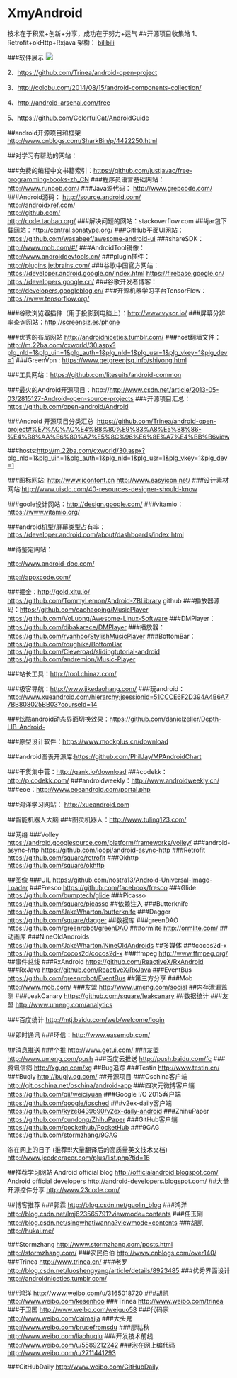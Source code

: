 # XmyAndroid
技术在于积累+创新+分享，成功在于努力+运气
##开源项目收集站
1、Retrofit+okHttp+Rxjava 架构： [bilibili][1]

###软件展示
![][2]

2、https://github.com/Trinea/android-open-project

3、http://colobu.com/2014/08/15/android-components-collection/

4、http://android-arsenal.com/free

5、https://github.com/ColorfulCat/AndroidGuide

##android开源项目和框架
http://www.cnblogs.com/SharkBin/p/4422250.html






##对学习有帮助的网站：

###免费的编程中文书籍索引：https://github.com/justjavac/free-programming-books-zh_CN
###程序员语言基础网站：http://www.runoob.com/
###Java源代码：   http://www.grepcode.com/
###Android源码： http://source.android.com/   
                http://androidxref.com/   
                http://github.com/  
                http://code.taobao.org/
###解决问题的网站：stackoverflow.com
###jar包下载网站：http://central.sonatype.org/
###GitHub平面UI网站：https://github.com/wasabeef/awesome-android-ui
###shareSDK：http://www.mob.com/#/
###AndroidTool镜像：http://www.androiddevtools.cn/
###plugin插件：http://plugins.jetbrains.com/
###谷歌中国官方网站：https://developer.android.google.cn/index.html
                   https://firebase.google.cn/
                   https://developers.google.cn/
###谷歌开发者博客：http://developers.googleblog.cn/
###开源机器学习平台TensorFlow：https://www.tensorflow.org/

###谷歌浏览器插件（用于投影到电脑上）：http://www.vysor.io/
###屏幕分辨率查询网站：http://screensiz.es/phone


###优秀的布局网站  http://androidniceties.tumblr.com/
###host翻墙文件：http://m.22ba.com/cxworld/30.aspx?plg_nld=1&plg_uin=1&plg_auth=1&plg_nld=1&plg_usr=1&plg_vkey=1&plg_dev=1
###GreenVpn : https://www.getgreenjsq.info/shiyong.html

###工具网站：https://github.com/litesuits/android-common

###最火的Android开源项目：http://http://www.csdn.net/article/2013-05-03/2815127-Android-open-source-projects
###开源项目汇总：https://github.com/open-android/Android

###Android 开源项目分类汇总 :https://github.com/Trinea/android-open-project#%E7%AC%AC%E4%B8%80%E9%83%A8%E5%88%86-%E4%B8%AA%E6%80%A7%E5%8C%96%E6%8E%A7%E4%BB%B6view

###hosts:http://m.22ba.com/cxworld/30.aspx?plg_nld=1&plg_uin=1&plg_auth=1&plg_nld=1&plg_usr=1&plg_vkey=1&plg_dev=1

###图标网站:  http://www.iconfont.cn      http://www.easyicon.net/
###设计素材网站:http://www.uisdc.com/40-resources-designer-should-know

###goole设计网站：http://design.google.com/
###vitamio：https://www.vitamio.org/

###android机型/屏幕类型占有率：https://developer.android.com/about/dashboards/index.html


##待鉴定网站：     

http://www.android-doc.com/  

http://appxcode.com/

###掘金：http://gold.xitu.io/    
https://github.com/TommyLemon/Android-ZBLibrary
github 
###播放器源码：https://github.com/caohaoping/MusicPlayer
https://github.com/VoLuong/Awesome-Linux-Software
###DMPlayer：https://github.com/dibakarece/DMPlayer
###播放器：https://github.com/ryanhoo/StylishMusicPlayer
###BottomBar：https://github.com/roughike/BottomBar
https://github.com/Cleveroad/slidingtutorial-android
https://github.com/andremion/Music-Player



###站长工具：http://tool.chinaz.com/

###极客导航：http://www.jikedaohang.com/
###玩android：http://www.xueandroid.com/hierarchy;jsessionid=51CCCE6F2D394A4B6A77BB808025BB03?courseId=14

###炫酷android动态界面切换效果：https://github.com/danielzeller/Depth-LIB-Android-

###原型设计软件：https://www.mockplus.cn/download

###android图表开源库:https://github.com/PhilJay/MPAndroidChart

###干货集中营：http://gank.io/download
###codekk：  http://p.codekk.com/
###androidweekly：http://www.androidweekly.cn/
###eoe：http://www.eoeandroid.com/portal.php

###鸿洋学习网站：   http://xueandroid.com

##智能机器人大脑
###图灵机器人：http://www.tuling123.com/

##网络
###Volley https://android.googlesource.com/platform/frameworks/volley/
###android-async-http https://github.com/loopj/android-async-http 
###Retrofit  https://github.com/square/retrofit
###Okhttp https://github.com/square/okhttp
 
##图像
###UIL https://github.com/nostra13/Android-Universal-Image-Loader
###Fresco https://github.com/facebook/fresco
###Glide https://github.com/bumptech/glide
###Picasso https://github.com/square/picasso
##依赖注入
###Butterknife  https://github.com/JakeWharton/butterknife
###Dagger      https://github.com/square/dagger
##数据库
###greenDAO  https://github.com/greenrobot/greenDAO
###ormlite http://ormlite.com/
##动画库
###NineOldAndroids https://github.com/JakeWharton/NineOldAndroids
##多媒体
###cocos2d-x https://github.com/cocos2d/cocos2d-x
###ffmpeg http://www.ffmpeg.org/
##事件总线
###RxAndroid https://github.com/ReactiveX/RxAndroid
###RxJava https://github.com/ReactiveX/RxJava
###EventBus https://github.com/greenrobot/EventBus
##第三方分享
###Mob http://www.mob.com/
###友盟 http://www.umeng.com/social
##内存泄漏监测
###LeakCanary https://github.com/square/leakcanary
##数据统计
###友盟  http://www.umeng.com/analytics

###百度统计 http://mtj.baidu.com/web/welcome/login

##即时通讯
###环信：http://www.easemob.com/


##消息推送
###个推 http://www.getui.com/
###友盟 http://www.umeng.com/push
###百度云推送 http://push.baidu.com/fc
###腾讯信鸽 http://xg.qq.com/xg
##Bug追踪
###Testin http://www.testin.cn/
###Bugly http://bugly.qq.com/
##开源项目
###Oschina客户端 http://git.oschina.net/oschina/android-app
###四次元微博客户端 https://github.com/qii/weiciyuan
###Google I/O 2015客户端 https://github.com/google/iosched
###v2ex-daily客户端 https://github.com/kyze8439690/v2ex-daily-android
###ZhihuPaper https://github.com/cundong/ZhihuPaper
###GitHub客户端 https://github.com/pockethub/PocketHub
###9GAG https://github.com/stormzhang/9GAG
 
泡在网上的日子
(推荐!!!大量翻译后的高质量英文技术文档)
http://www.jcodecraeer.com/plus/list.php?tid=16
 
##推荐学习网站
Android official blog
http://officialandroid.blogspot.com/
Android official developers
http://android-developers.blogspot.com/
##大量开源控件分享
http://www.23code.com/
 
##博客推荐
###郭霖 http://blog.csdn.net/guolin_blog
###鸿洋 http://blog.csdn.net/lmj623565791?viewmode=contents
###任玉刚 http://blog.csdn.net/singwhatiwanna?viewmode=contents
###胡凯 http://hukai.me/

###Stormzhang http://www.stormzhang.com/posts.html
              http://stormzhang.com/
###农民伯伯 http://www.cnblogs.com/over140/
###Trinea  http://www.trinea.cn/ 
###老罗 http://blog.csdn.net/luoshengyang/article/details/8923485
###优秀界面设计 http://androidniceties.tumblr.com/

###鸿洋 http://www.weibo.com/u/3165018720
###胡凯 http://www.weibo.com/kesenhoo
###Trinea http://www.weibo.com/trinea
###于卫国 http://www.weibo.com/weiguo58
###代码家 http://www.weibo.com/daimajia
###大头鬼 http://www.weibo.com/brucefromsdu
###廖祜秋 http://www.weibo.com/liaohuqiu
###开发技术前线 http://www.weibo.com/u/5589212242
###泡在网上编代码 http://www.weibo.com/u/2711441293

###GitHubDaily http://www.weibo.com/GitHubDaily









[1]:https://github.com/HotBitmapGG/bilibili-android-client
[2]:https://github.com/xmydeveloper/XmyAndroid/blob/master/bilibili.png









